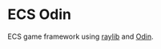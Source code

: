 # ECS Odin

ECS game framework using [raylib](https://www.raylib.com/) and [Odin](https://odin-lang.org/).
